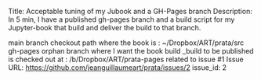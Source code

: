 Title: Acceptable tuning of  my Jubook and a GH-Pages branch
Description: In 5 min, I have a published gh-pages branch and a build script for my Jupyter-book that build and deliver the build to that branch.

main branch checkout path where the book is : ~/Dropbox/ART/prata/src
gh-pages orphan branch where I want the book build _build to be published is checked out at : /b/Dropbox/ART/prata-pages
related to issue #1
Issue URL: https://github.com/jeanguillaumeart/prata/issues/2
issue_id: 2
